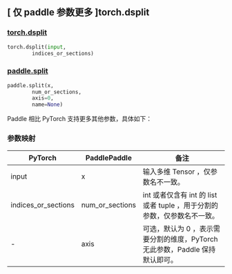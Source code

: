 ## [ 仅 paddle 参数更多 ]torch.dsplit
### [torch.dsplit](https://pytorch.org/docs/1.13/generated/torch.dsplit.html#torch.dsplit)

```python
torch.dsplit(input,
        indices_or_sections)
```

### [paddle.split](https://www.paddlepaddle.org.cn/documentation/docs/zh/api/paddle/split_cn.html)

```python
paddle.split(x,
        num_or_sections,
        axis=0,
        name=None)
```

Paddle 相比 PyTorch 支持更多其他参数，具体如下：
### 参数映射
| PyTorch       | PaddlePaddle | 备注                                                   |
| ------------- | ------------ | ------------------------------------------------------ |
| input          |  x           | 输入多维 Tensor ，仅参数名不一致。  |
| indices_or_sections         | num_or_sections         | int 或者仅含有 int 的 list 或者 tuple ，用于分割的参数，仅参数名不一致。 |
| -         | axis         |     可选，默认为 0 ，表示需要分割的维度，PyTorch 无此参数，Paddle 保持默认即可。 |
